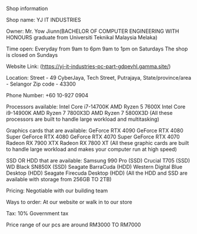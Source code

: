 Shop information

Shop name: YJ IT INDUSTRIES

Owner:
Mr. Yow Jiunn(BACHELOR OF COMPUTER ENGINEERING WITH HONOURS graduate from Universiti Teknikal Malaysia Melaka)

Time open:
Everyday from 9am to 6pm 
9am to 1pm on Saturdays
The shop is closed on Sundays

Website Link:
(https://yj-it-industries-pc-part-gdpevhl.gamma.site/)

Location:
Street - 49 CyberJaya, Tech Street, Putrajaya,
State/province/area - Selangor
Zip code - 43300

Phone Number:
+60 10-927 0904

Processors available:
Intel Core i7-14700K
AMD Ryzen 5 7600X
Intel Core i9-14900K
AMD Ryzen 7 7800X3D
AMD Ryzen 7 5800X3D
(All these processors are built to handle large workload and multitasking)

Graphics cards that are available:
GeForce RTX 4090
GeForce RTX 4080 Super
GeForce RTX 4080
GeForce RTX 4070 Super
GeForce RTX 4070
Radeon RX 7900 XTX
Radeon RX 7800 XT
(All these graphic cards are built to handle large workload and makes your computer run at high speed)

SSD OR HDD that are available:
Samsung 990 Pro (SSD)
Crucial T705 (SSD)
WD Black SN850X (SSD)
Seagate BarraCuda (HDD)
Western Digital Blue Desktop (HDD)
Seagate Firecuda Desktop (HDD)
(All the HDD and SSD are available with storage from 256GB TO 2TB)

Pricing:
Negotiable with our building team

Ways to order:
At our website or walk in to our store

Tax:
10% Government tax

Price range of our pcs are around RM3000 TO RM7000




